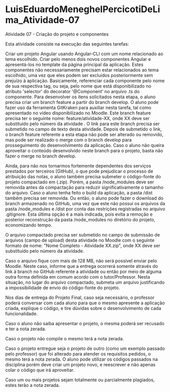 # LuisEduardoMeneghelPercicotiDeLima_Atividade-07

Atividade 07 - Criação do projeto e componentes

Esta atividade consiste na execução das seguintes tarefas:

Criar um projeto Angular usando Angular-CLI com um nome relacionado ao tema escolhido.
Criar pelo menos dois novos componentes Angular e apresentá-los no template da página principal da aplicação. Estes componentes não necessariamente precisam estar relacionados ao tema escolhido, uma vez que eles podem ser excluídos posteriormente sem prejuízo à aplicação. Basicamente, referenciar cada componente pelo nome de sua respectiva tag, ou seja, pelo nome que está disponibilizado no atributo 'selector' do decorator '@Component' no arquivo .ts do componente.
Para desenvolver os itens solicitados nesta etapa, o aluno precisa criar um branch feature a partir do branch develop. O aluno pode fazer uso da ferramenta GitKraken para auxiliar nesta tarefa, tal como apresentado no vídeo disponibilizado no Moodle. Este branch feature precisa ter o seguinte nome: feature/atividade-XX, onde XX deve ser substituído pelo número da atividade . O link para este branch precisa ser submetido no campo de texto desta atividade. Depois de submetido o link, o branch feature referente a esta etapa não pode ser alterado ou removido, mas pode ser realizado o merge com o branch develop para prosseguimento do desenvolvimento da aplicação. Caso o aluno não queira aproveitar o conteúdo desenvolvido neste branch para o projeto, basta não fazer o merge no branch develop. 

Ainda, para não nos tornarmos fortemente dependentes dos serviços prestados por terceiros (GitHub), o que pode prejudicar o processo de atribuição das notas, o aluno também precisa submeter o código-fonte do projeto compactado em (.zip). Porém, a pasta /node_modules deve ser removida antes da compactação para reduzir significativamente o tamanho do arquivo. Caso o aluno tenha feito o build da aplicação, a pasta /dist também precisa ser removida. Ou então, o aluno pode fazer o download do branch armazenado no GitHub, uma vez que este não possui os arquivos da pasta /node_modules e /dist por conta das restrições registradas no arquivo .gitignore. Esta última opção é a mais indicada, pois evita a remoção e posterior reconstrução da pasta /node_modules no diretório do projeto, economizando tempo. 

O arquivo compactado precisa ser submetido no campo de submissão de arquivos (campo de upload) desta atividade no Moodle com o seguinte formato de nome: "Nome Completo - Atividade XX.zip", onde XX deve ser substituído pelo número da atividade. 

Caso o arquivo fique com mais de 128 MB, não será possível enviar pelo Moodle. Neste caso, informe que a entrega ocorrerá somente através do link à branch no GitHub referente a atividade ou então por meio de alguma outra forma definida em comum acordo com o tutor/Professor. Nesta situação, no lugar do arquivo compactado, submeta um arquivo justificando a impossibilidade de envio do código-fonte do projeto.

Nos dias de entrega do Projeto Final, caso seja necessário, o professor poderá conversar com cada aluno para que o mesmo apresente a aplicação criada, explique o código, e tire dúvidas sobre o desenvolvimento de cada funcionalidade.

Caso o aluno não saiba apresentar o projeto, o mesma poderá ser recusado e ter a nota zerada.

Caso o projeto não compile o mesmo terá a nota zerada.

Caso o projeto entregue seja o projeto de outro (como um exemplo passado pelo professor) que foi alterado para atender os requisitos pedidos, o mesmo terá a nota zerada. O aluno pode utilizar os códigos passados na disciplina porém deve criar um projeto novo, e reescrever e não apenas colar o código que irá aproveitar.

Caso um ou mais projetos sejam totalmente ou parcialmente plagiados, estes terão a nota zerada.

